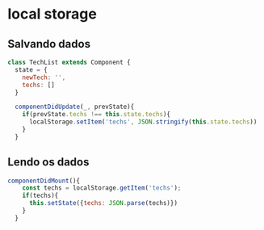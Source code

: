 # local storage

## Salvando dados

```js
class TechList extends Component {
  state = {
    newTech: '',
    techs: []
  }

  componentDidUpdate(_, prevState){
    if(prevState.techs !== this.state.techs){
      localStorage.setItem('techs', JSON.stringify(this.state.techs))
    }
  }
```

## Lendo os dados

```js
componentDidMount(){
    const techs = localStorage.getItem('techs');
    if(techs){
      this.setState({techs: JSON.parse(techs)})
    }
  }
```
